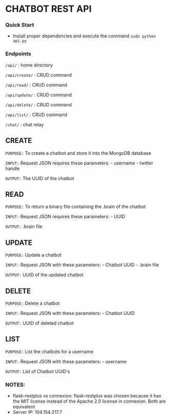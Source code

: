 # CHATBOT REST API
### Quick Start
* Install proper dependencies and execute the command `sudo python api.py`

### Endpoints
`/api/` : home directory

`/api/create/` : CRUD command

`/api/read/` : CRUD command

`/api/update/` : CRUD command

`/api/delete/` : CRUD command

`/api/list/` : CRUD command

`/chat/` : chat relay

## CREATE
`PURPOSE:` To create a chatbot and store it into the MongoDB database

`INPUT:` Request JSON requires these parameters:
    - username
    - twitter handle
    
`OUTPUT:` The UUID of the chatbot
## READ
`PURPOSE:` To return a binary file containing the .brain of the chatbot

`INPUT:` Request JSON requires these parameters:
    - UUID
    
`OUTPUT:` .brain file
## UPDATE
`PURPOSE:` Update a chatbot

`INPUT:` Request JSON with these parameters:
    - Chatbot UUID
    - .brain file
    
`OUTPUT:` UUID of the updated chatbot
## DELETE
`PURPOSE:` Delete a chatbot

`INPUT:` Request JSON with these parameters:
    - Chatbot UUID
    
`OUTPUT:` UUID of deleted chatbot
## LIST
`PURPOSE:` List the chatbots for a username

`INPUT:` Request JSON with these parameters:
    - username
    
`OUTPUT:` List of Chatbot UUID's

### NOTES:
- flask-restplus vs connexion: flask-restplus was chosen because it has the MIT
license instead of the Apache 2.0 license in connexion. Both are equivalent
- Server IP: 104.154.217.7